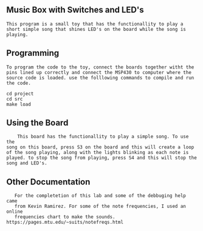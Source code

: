 
## Music Box with Switches and LED's
	This program is a small toy that has the functionallity to play a
	short simple song that shines LED's on the board while the song is
	playing.
	
## Programming
	To program the code to the toy, connect the boards together witht the
	pins lined up correctly and connect the MSP430 to computer where the
	source code is loaded. use the folllowing commands to compile and run
	the code.

	cd project
	cd src
	make load

## Using the Board
        This board has the functionallity to play a simple song. To use the
	song on this board, press S3 on the board and this will create a loop
	of the song playing, along with the lights blinking as each note is
	played. to stop the song from playing, press S4 and this will stop the
	song and LED's.

## Other Documentation
       For the completetion of this lab and some of the debbuging help came
       from Kevin Ramirez. For some of the note frequencies, I used an online
       frequencies chart to make the sounds. https://pages.mtu.edu/~suits/notefreqs.html
       
	
